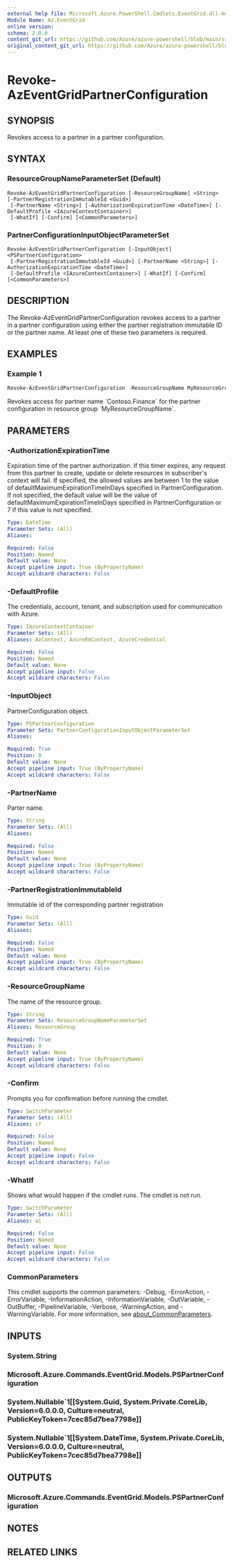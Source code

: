 ```yaml
---
external help file: Microsoft.Azure.PowerShell.Cmdlets.EventGrid.dll-Help.xml
Module Name: Az.EventGrid
online version: 
schema: 2.0.0
content_git_url: https://github.com/Azure/azure-powershell/blob/main/src/EventGrid/EventGrid/help/Revoke-AzEventGridPartnerConfiguration.md
original_content_git_url: https://github.com/Azure/azure-powershell/blob/main/src/EventGrid/EventGrid/help/Revoke-AzEventGridPartnerConfiguration.md
---
```


# Revoke-AzEventGridPartnerConfiguration

## SYNOPSIS
Revokes access to a partner in a partner configuration.

## SYNTAX

### ResourceGroupNameParameterSet (Default)
```
Revoke-AzEventGridPartnerConfiguration [-ResourceGroupName] <String> [-PartnerRegistrationImmutableId <Guid>]
 [-PartnerName <String>] [-AuthorizationExpirationTime <DateTime>] [-DefaultProfile <IAzureContextContainer>]
 [-WhatIf] [-Confirm] [<CommonParameters>]
```

### PartnerConfigurationInputObjectParameterSet
```
Revoke-AzEventGridPartnerConfiguration [-InputObject] <PSPartnerConfiguration>
 [-PartnerRegistrationImmutableId <Guid>] [-PartnerName <String>] [-AuthorizationExpirationTime <DateTime>]
 [-DefaultProfile <IAzureContextContainer>] [-WhatIf] [-Confirm] [<CommonParameters>]
```

## DESCRIPTION
The Revoke-AzEventGridPartnerConfiguration revokes access to a partner in a partner configuration using either the partner registration immutable ID or the partner name. At least one of these two parameters is required.

## EXAMPLES

### Example 1
```powershell
Revoke-AzEventGridPartnerConfiguration -ResourceGroupName MyResourceGroupName -PartnerName Contoso.Finance
```

Revokes access for partner name \`Contoso.Finance\` for the partner configuration in resource group \`MyResourceGroupName\`.

## PARAMETERS

### -AuthorizationExpirationTime
Expiration time of the partner authorization.
If this timer expires, any request from this partner to create, update or delete resources in subscriber's context will fail.
If specified, the allowed values are between 1 to the value of defaultMaximumExpirationTimeInDays specified in PartnerConfiguration.
If not specified, the default value will be the value of defaultMaximumExpirationTimeInDays specified in PartnerConfiguration or 7 if this value is not specified.

```yaml
Type: DateTime
Parameter Sets: (All)
Aliases:

Required: False
Position: Named
Default value: None
Accept pipeline input: True (ByPropertyName)
Accept wildcard characters: False
```

### -DefaultProfile
The credentials, account, tenant, and subscription used for communication with Azure.

```yaml
Type: IAzureContextContainer
Parameter Sets: (All)
Aliases: AzContext, AzureRmContext, AzureCredential

Required: False
Position: Named
Default value: None
Accept pipeline input: False
Accept wildcard characters: False
```

### -InputObject
PartnerConfiguration object.

```yaml
Type: PSPartnerConfiguration
Parameter Sets: PartnerConfigurationInputObjectParameterSet
Aliases:

Required: True
Position: 0
Default value: None
Accept pipeline input: True (ByPropertyName)
Accept wildcard characters: False
```

### -PartnerName
Parter name.

```yaml
Type: String
Parameter Sets: (All)
Aliases:

Required: False
Position: Named
Default value: None
Accept pipeline input: True (ByPropertyName)
Accept wildcard characters: False
```

### -PartnerRegistrationImmutableId
Immutable id of the corresponding partner registration

```yaml
Type: Guid
Parameter Sets: (All)
Aliases:

Required: False
Position: Named
Default value: None
Accept pipeline input: True (ByPropertyName)
Accept wildcard characters: False
```

### -ResourceGroupName
The name of the resource group.

```yaml
Type: String
Parameter Sets: ResourceGroupNameParameterSet
Aliases: ResourceGroup

Required: True
Position: 0
Default value: None
Accept pipeline input: True (ByPropertyName)
Accept wildcard characters: False
```

### -Confirm
Prompts you for confirmation before running the cmdlet.

```yaml
Type: SwitchParameter
Parameter Sets: (All)
Aliases: cf

Required: False
Position: Named
Default value: None
Accept pipeline input: False
Accept wildcard characters: False
```

### -WhatIf
Shows what would happen if the cmdlet runs.
The cmdlet is not run.

```yaml
Type: SwitchParameter
Parameter Sets: (All)
Aliases: wi

Required: False
Position: Named
Default value: None
Accept pipeline input: False
Accept wildcard characters: False
```

### CommonParameters
This cmdlet supports the common parameters: -Debug, -ErrorAction, -ErrorVariable, -InformationAction, -InformationVariable, -OutVariable, -OutBuffer, -PipelineVariable, -Verbose, -WarningAction, and -WarningVariable. For more information, see [about_CommonParameters](http://go.microsoft.com/fwlink/?LinkID=113216).

## INPUTS

### System.String

### Microsoft.Azure.Commands.EventGrid.Models.PSPartnerConfiguration

### System.Nullable`1[[System.Guid, System.Private.CoreLib, Version=6.0.0.0, Culture=neutral, PublicKeyToken=7cec85d7bea7798e]]

### System.Nullable`1[[System.DateTime, System.Private.CoreLib, Version=6.0.0.0, Culture=neutral, PublicKeyToken=7cec85d7bea7798e]]

## OUTPUTS

### Microsoft.Azure.Commands.EventGrid.Models.PSPartnerConfiguration

## NOTES

## RELATED LINKS

